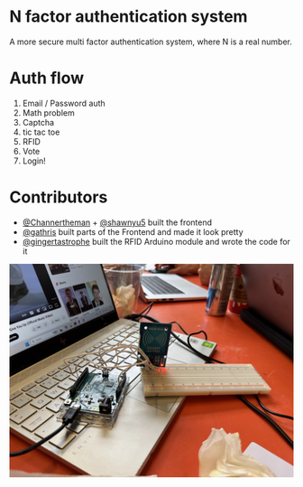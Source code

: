 # N factor authentication system

A more secure multi factor authentication system, where N is a real number.

# Auth flow

1. Email / Password auth
2. Math problem
3. Captcha
4. tic tac toe
5. RFID
6. Vote
7. Login!

# Contributors

- [@Channertheman](https://github.com/Channertheman) + [@shawnyu5](https://github.com/shawnyu5) built the frontend
- [@gathris](https://github.com/gathris) built parts of the Frontend and made it look pretty
- [@gingertastrophe](https://github.com/gingertastrophe) built the RFID Arduino module and wrote the code for it

![Arduino module](./img/arduino_module.jpg)

